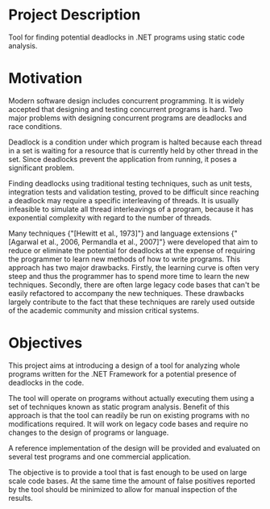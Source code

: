 # Project Description

Tool for finding potential deadlocks in .NET programs using static code analysis.

# Motivation

Modern software design includes concurrent programming. It is widely accepted that designing and testing concurrent programs is hard. Two major problems with designing concurrent programs are deadlocks and race conditions.

Deadlock is a condition under which program is halted because each thread in a set is waiting for a resource that is currently held by other thread in the set. Since deadlocks prevent the application from running, it poses a significant problem.

Finding deadlocks using traditional testing techniques, such as unit tests, integration tests and validation testing, proved to be difficult since reaching a deadlock may require a specific interleaving of threads. It is usually infeasible to simulate all thread interleavings of a program, because it has exponential complexity with regard to the number of threads.

Many techniques {"[Hewitt et al., 1973]"} and language extensions {"[Agarwal et al., 2006, Permandla et al., 2007]"} were developed that aim to reduce or eliminate the potential for deadlocks at the expense of requiring the programmer to learn new methods of how to write programs. This approach has two major drawbacks. Firstly, the learning curve is often very steep and thus the programmer has to spend more time to learn the new techniques. Secondly, there are often large legacy code bases that can't be easily refactored to accompany the new techniques. These drawbacks largely contribute to the fact that these techniques are rarely used outside of the academic community and mission critical systems.

# Objectives

This project aims at introducing a design of a tool for analyzing whole programs written for the .NET Framework for a potential presence of deadlocks in the code.

The tool will operate on programs without actually executing them using a set of techniques known as static program analysis. Benefit of this approach is that the tool can readily be run on existing programs with no modifications required. It will work on legacy code bases and require no changes to the design of  programs or language.

A reference implementation of the design will be provided and evaluated on several test programs and one commercial application.

The objective is to provide a tool that is fast enough to be used on large scale code bases. At the same time the amount of false positives reported by the tool should be minimized to allow for manual inspection of the results.
